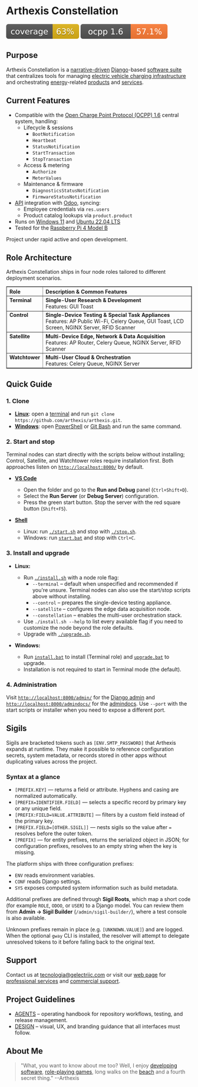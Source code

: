 # Arthexis Constellation

[![Coverage](https://raw.githubusercontent.com/arthexis/arthexis/main/coverage.svg)](https://github.com/arthexis/arthexis/actions/workflows/coverage.yml) [![OCPP 1.6 Coverage](https://raw.githubusercontent.com/arthexis/arthexis/main/ocpp_coverage.svg)](https://github.com/arthexis/arthexis/blob/main/docs/development/ocpp-user-manual.md)


## Purpose

Arthexis Constellation is a [narrative-driven](https://en.wikipedia.org/wiki/Narrative) [Django](https://www.djangoproject.com/)-based [software suite](https://en.wikipedia.org/wiki/Software_suite) that centralizes tools for managing [electric vehicle charging infrastructure](https://en.wikipedia.org/wiki/Charging_station) and orchestrating [energy](https://en.wikipedia.org/wiki/Energy)-related [products](https://en.wikipedia.org/wiki/Product_(business)) and [services](https://en.wikipedia.org/wiki/Service_(economics)).

## Current Features

- Compatible with the [Open Charge Point Protocol (OCPP) 1.6](https://www.openchargealliance.org/protocols/ocpp-16/) central system, handling:
  - Lifecycle & sessions
    - `BootNotification`
    - `Heartbeat`
    - `StatusNotification`
    - `StartTransaction`
    - `StopTransaction`
  - Access & metering
    - `Authorize`
    - `MeterValues`
  - Maintenance & firmware
    - `DiagnosticsStatusNotification`
    - `FirmwareStatusNotification`
- [API](https://en.wikipedia.org/wiki/API) integration with [Odoo](https://www.odoo.com/), syncing:
  - Employee credentials via `res.users`
  - Product catalog lookups via `product.product`
- Runs on [Windows 11](https://www.microsoft.com/windows/windows-11) and [Ubuntu 22.04 LTS](https://releases.ubuntu.com/22.04/)
- Tested for the [Raspberry Pi 4 Model B](https://www.raspberrypi.com/products/raspberry-pi-4-model-b/)

Project under rapid active and open development.

## Role Architecture

Arthexis Constellation ships in four node roles tailored to different deployment scenarios.

<table border="1" cellpadding="8" cellspacing="0">
  <thead>
    <tr>
      <th align="left">Role</th>
      <th align="left">Description &amp; Common Features</th>
    </tr>
  </thead>
  <tbody>
    <tr>
      <td valign="top"><strong>Terminal</strong></td>
      <td valign="top"><strong>Single-User Research &amp; Development</strong><br />Features: GUI Toast</td>
    </tr>
    <tr>
      <td valign="top"><strong>Control</strong></td>
      <td valign="top"><strong>Single-Device Testing &amp; Special Task Appliances</strong><br />Features: AP Public Wi-Fi, Celery Queue, GUI Toast, LCD Screen, NGINX Server, RFID Scanner</td>
    </tr>
    <tr>
      <td valign="top"><strong>Satellite</strong></td>
      <td valign="top"><strong>Multi-Device Edge, Network &amp; Data Acquisition</strong><br />Features: AP Router, Celery Queue, NGINX Server, RFID Scanner</td>
    </tr>
    <tr>
      <td valign="top"><strong>Watchtower</strong></td>
      <td valign="top"><strong>Multi-User Cloud &amp; Orchestration</strong><br />Features: Celery Queue, NGINX Server</td>
    </tr>
  </tbody>
</table>

## Quick Guide

### 1. Clone
- **[Linux](https://en.wikipedia.org/wiki/Linux)**: open a [terminal](https://en.wikipedia.org/wiki/Command-line_interface) and run `git clone https://github.com/arthexis/arthexis.git`.
- **[Windows](https://en.wikipedia.org/wiki/Microsoft_Windows)**: open [PowerShell](https://learn.microsoft.com/powershell/) or [Git Bash](https://gitforwindows.org/) and run the same command.

### 2. Start and stop
Terminal nodes can start directly with the scripts below without installing; Control, Satellite, and Watchtower roles require installation first. Both approaches listen on [`http://localhost:8000/`](http://localhost:8000/) by default.

- **[VS Code](https://code.visualstudio.com/)**
   - Open the folder and go to the **Run and Debug** panel (`Ctrl+Shift+D`).
   - Select the **Run Server** (or **Debug Server**) configuration.
   - Press the green start button. Stop the server with the red square button (`Shift+F5`).

- **[Shell](https://en.wikipedia.org/wiki/Shell_(computing))**
   - Linux: run [`./start.sh`](start.sh) and stop with [`./stop.sh`](stop.sh).
   - Windows: run [`start.bat`](start.bat) and stop with `Ctrl+C`.

### 3. Install and upgrade
- **Linux:**
   - Run [`./install.sh`](install.sh) with a node role flag:
     - `--terminal` – default when unspecified and recommended if you're unsure. Terminal nodes can also use the start/stop scripts above without installing.
     - `--control` – prepares the single-device testing appliance.
     - `--satellite` – configures the edge data acquisition node.
     - `--constellation` – enables the multi-user orchestration stack.
   - Use `./install.sh --help` to list every available flag if you need to customize the node beyond the role defaults.
   - Upgrade with [`./upgrade.sh`](upgrade.sh).

- **Windows:**
   - Run [`install.bat`](install.bat) to install (Terminal role) and [`upgrade.bat`](upgrade.bat) to upgrade.
   - Installation is not required to start in Terminal mode (the default).

### 4. Administration
Visit [`http://localhost:8000/admin/`](http://localhost:8000/admin/) for the [Django admin](https://docs.djangoproject.com/en/stable/ref/contrib/admin/) and [`http://localhost:8000/admindocs/`](http://localhost:8000/admindocs/) for the [admindocs](https://docs.djangoproject.com/en/stable/ref/contrib/admin/admindocs/). Use `--port` with the start scripts or installer when you need to expose a different port.

## Sigils

Sigils are bracketed tokens such as `[ENV.SMTP_PASSWORD]` that Arthexis expands at runtime. They make it possible to reference configuration secrets, system metadata, or records stored in other apps without duplicating values across the project.

### Syntax at a glance

- `[PREFIX.KEY]` &mdash; returns a field or attribute. Hyphens and casing are normalized automatically.
- `[PREFIX=IDENTIFIER.FIELD]` &mdash; selects a specific record by primary key or any unique field.
- `[PREFIX:FIELD=VALUE.ATTRIBUTE]` &mdash; filters by a custom field instead of the primary key.
- `[PREFIX.FIELD=[OTHER.SIGIL]]` &mdash; nests sigils so the value after `=` resolves before the outer token.
- `[PREFIX]` &mdash; for entity prefixes, returns the serialized object in JSON; for configuration prefixes, resolves to an empty string when the key is missing.

The platform ships with three configuration prefixes:

- `ENV` reads environment variables.
- `CONF` reads Django settings.
- `SYS` exposes computed system information such as build metadata.

Additional prefixes are defined through **Sigil Roots**, which map a short code (for example `ROLE`, `ODOO`, or `USER`) to a Django model. You can review them from **Admin &rarr; Sigil Builder** (`/admin/sigil-builder/`), where a test console is also available.

Unknown prefixes remain in place (e.g. `[UNKNOWN.VALUE]`) and are logged. When the optional `gway` CLI is installed, the resolver will attempt to delegate unresolved tokens to it before falling back to the original text.

## Support

Contact us at [tecnologia@gelectriic.com](mailto:tecnologia@gelectriic.com) or visit our [web page](https://www.gelectriic.com/) for [professional services](https://en.wikipedia.org/wiki/Professional_services) and [commercial support](https://en.wikipedia.org/wiki/Technical_support).

## Project Guidelines

- [AGENTS](AGENTS.md) – operating handbook for repository workflows, testing, and release management.
- [DESIGN](DESIGN.md) – visual, UX, and branding guidance that all interfaces must follow.

## About Me

> "What, you want to know about me too? Well, I enjoy [developing software](https://en.wikipedia.org/wiki/Software_development), [role-playing games](https://en.wikipedia.org/wiki/Role-playing_game), long walks on the [beach](https://en.wikipedia.org/wiki/Beach) and a fourth secret thing."
> --Arthexis

